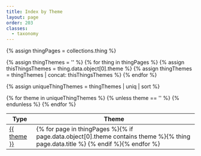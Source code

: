 ```yaml
---
title: Index by Theme
layout: page
order: 203
classes: 
  - taxonomy
---
```


{% assign thingPages = collections.thing %}

{% assign thingThemes = '' %}
{% for thing in thingPages %}
{% assign thisThingsThemes = thing.data.object[0].theme %}
{% assign thingThemes = thingThemes | concat: thisThingsThemes %}
{% endfor %}

{% assign uniqueThingThemes = thingThemes | uniq | sort %}

<div class="has-rule-lines">
<table class="taxonomy-table" id="index-by-theme">
  <thead class="visually-hidden">
    <tr><th>Type</th><th>Theme</th>
  </thead>
  <tbody>
{% for theme in uniqueThingThemes %}
{% unless theme == '' %}
<tr>
<td><a href="/things/?theme={{ theme | url_encode | replace: "+", "%2520" }}">{{ theme }}</a></td>
<td>{% for page in thingPages %}{% if page.data.object[0].theme contains theme %}{% thing page.data.title %} {% endif %}{% endfor %}</td>
</tr>
{% endunless %}
{% endfor %}
<tbody>
</table>
</div>
